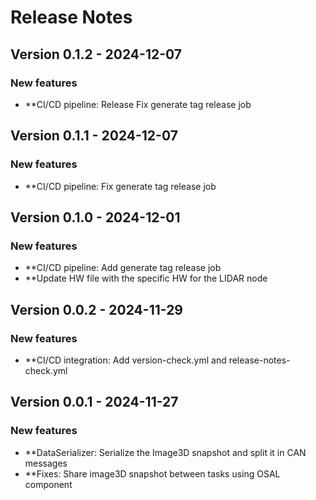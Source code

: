 # Release Notes

## Version 0.1.2 - 2024-12-07

###  New features
- **CI/CD pipeline: Release Fix generate tag release job

## Version 0.1.1 - 2024-12-07

###  New features
- **CI/CD pipeline: Fix generate tag release job

## Version 0.1.0 - 2024-12-01

###  New features
- **CI/CD pipeline: Add generate tag release job
- **Update HW file with the specific HW for the LIDAR node

## Version 0.0.2 - 2024-11-29

###  New features
- **CI/CD integration: Add version-check.yml and release-notes-check.yml

## Version 0.0.1 - 2024-11-27

###  New features
- **DataSerializer: Serialize the Image3D snapshot and split it in CAN messages
- **Fixes: Share image3D snapshot between tasks using OSAL component

